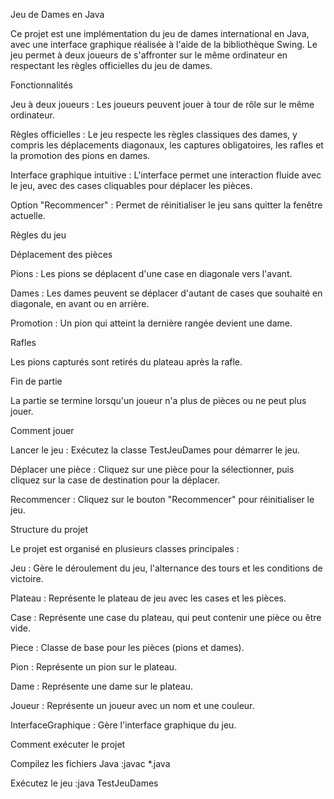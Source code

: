  

Jeu de Dames en Java 

Ce projet est une implémentation du jeu de dames international en Java, avec une interface graphique réalisée à l'aide de la bibliothèque Swing. Le jeu permet à deux joueurs de s'affronter sur le même ordinateur en respectant les règles officielles du jeu de dames. 

Fonctionnalités 

Jeu à deux joueurs : Les joueurs peuvent jouer à tour de rôle sur le même ordinateur. 

Règles officielles : Le jeu respecte les règles classiques des dames, y compris les déplacements diagonaux, les captures obligatoires, les rafles et la promotion des pions en dames. 

Interface graphique intuitive : L'interface permet une interaction fluide avec le jeu, avec des cases cliquables pour déplacer les pièces. 

Option "Recommencer" : Permet de réinitialiser le jeu sans quitter la fenêtre actuelle. 

Règles du jeu 

Déplacement des pièces 

Pions : Les pions se déplacent d'une case en diagonale vers l'avant. 

Dames : Les dames peuvent se déplacer d'autant de cases que souhaité en diagonale, en avant ou en arrière. 

Promotion : Un pion qui atteint la dernière rangée devient une dame. 

Rafles 

Les pions capturés sont retirés du plateau après la rafle. 

Fin de partie 

La partie se termine lorsqu'un joueur n'a plus de pièces ou ne peut plus jouer. 

Comment jouer 

Lancer le jeu : Exécutez la classe TestJeuDames pour démarrer le jeu. 

Déplacer une pièce : Cliquez sur une pièce pour la sélectionner, puis cliquez sur la case de destination pour la déplacer. 

Recommencer : Cliquez sur le bouton "Recommencer" pour réinitialiser le jeu. 

Structure du projet 

Le projet est organisé en plusieurs classes principales : 

Jeu : Gère le déroulement du jeu, l'alternance des tours et les conditions de victoire. 

Plateau : Représente le plateau de jeu avec les cases et les pièces. 

Case : Représente une case du plateau, qui peut contenir une pièce ou être vide. 

Piece : Classe de base pour les pièces (pions et dames). 

Pion : Représente un pion sur le plateau. 

Dame : Représente une dame sur le plateau. 

Joueur : Représente un joueur avec un nom et une couleur. 

InterfaceGraphique : Gère l'interface graphique du jeu. 

Comment exécuter le projet 

Compilez les fichiers Java :javac *.java 
  

Exécutez le jeu :java TestJeuDames 
  
